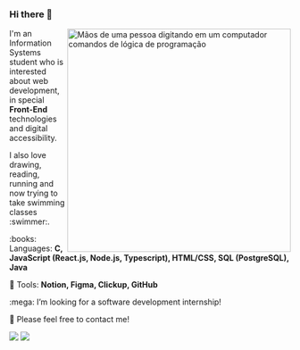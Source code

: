 ### Hi there 👋

<!--
**rbelisario/rbelisario** is a ✨ _special_ ✨ repository because its `README.md` (this file) appears on your GitHub profile.

Here are some ideas to get you started:

- 🔭 I’m currently working on ...
- 🌱 I’m currently learning ...
- 👯 I’m looking to collaborate on ...
- 🤔 I’m looking for help with ...
- 💬 Ask me about ...
- 📫 How to reach me: ...
- 😄 Pronouns: ...
- ⚡ Fun fact: ...
-->

<img src="https://i.imgur.com/Ixe4cJY.jpg" min-width="400px" max-width="400px" width="400px" align="right" alt="Mãos de uma pessoa digitando em um computador comandos de lógica de programação">

<p align="left"> 
  I'm an Information Systems student who is interested about web development, in special <strong>Front-End</strong> technologies and digital accessibility. 
</p>

<p align="left"> 
  I also love drawing, reading, running and now trying to take swimming classes :swimmer:.
</p>

<p align="left">
  :books: Languages: <strong>C, JavaScript (React.js, Node.js, Typescript), HTML/CSS, SQL (PostgreSQL), Java</strong>
</p>

<p align="left">
  💼 Tools: <strong>Notion, Figma, Clickup, GitHub</strong>
</p>

<p align="left">
 :mega: I’m looking for a software development internship!
</p>

<p align="left">
  💌 Please feel free to contact me!
</p>

<p align="left">
  <a href="rafael.belisario.oliveira@gmail.com" alt="Gmail">
  <img src="https://img.shields.io/badge/-Gmail-FF0000?style=flat-square&labelColor=FF0000&logo=gmail&logoColor=white&link=rafael.belisario.oliveira@gmail.com" /></a>

  <a href="https://www.linkedin.com/in/rafael-belisario/" alt="Linkedin">
  <img src="https://img.shields.io/badge/-Linkedin-0e76a8?style=flat-square&logo=Linkedin&logoColor=white&link=https://www.linkedin.com/in/rafael-belisario/" /></a>
</p>  
